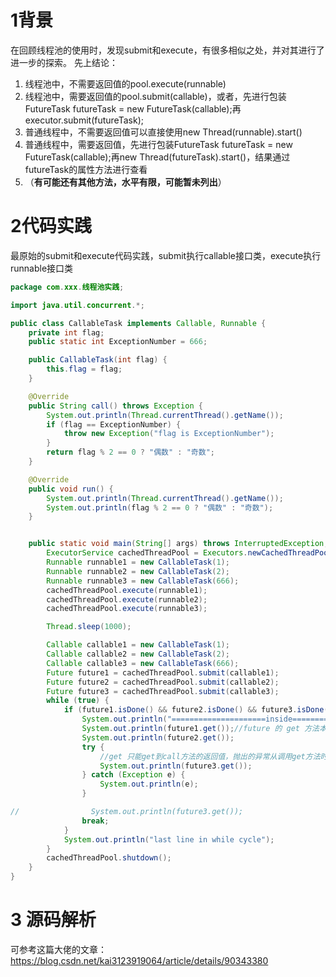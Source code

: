 ﻿# 1背景
在回顾线程池的使用时，发现submit和execute，有很多相似之处，并对其进行了进一步的探索。
先上结论：
1. 线程池中，不需要返回值的pool.execute(runnable)
2. 线程池中，需要返回值的pool.submit(callable)，或者，先进行包装FutureTask<Integer> futureTask = new FutureTask<Integer>(callable);再executor.submit(futureTask);
3. 普通线程中，不需要返回值可以直接使用new Thread(runnable).start()
4. 普通线程中，需要返回值，先进行包装FutureTask<Integer> futureTask = new FutureTask<Integer>(callable);再new Thread(futureTask).start()，结果通过futureTask的属性方法进行查看
5. （**有可能还有其他方法，水平有限，可能暂未列出**）

# 2代码实践
最原始的submit和execute代码实践，submit执行callable接口类，execute执行runnable接口类
```java
package com.xxx.线程池实践;

import java.util.concurrent.*;

public class CallableTask implements Callable, Runnable {
    private int flag;
    public static int ExceptionNumber = 666;

    public CallableTask(int flag) {
        this.flag = flag;
    }

    @Override
    public String call() throws Exception {
        System.out.println(Thread.currentThread().getName());
        if (flag == ExceptionNumber) {
            throw new Exception("flag is ExceptionNumber");
        }
        return flag % 2 == 0 ? "偶数" : "奇数";
    }

    @Override
    public void run() {
        System.out.println(Thread.currentThread().getName());
        System.out.println(flag % 2 == 0 ? "偶数" : "奇数");
    }


    public static void main(String[] args) throws InterruptedException, ExecutionException {
        ExecutorService cachedThreadPool = Executors.newCachedThreadPool();
        Runnable runnable1 = new CallableTask(1);
        Runnable runnable2 = new CallableTask(2);
        Runnable runnable3 = new CallableTask(666);
        cachedThreadPool.execute(runnable1);
        cachedThreadPool.execute(runnable2);
        cachedThreadPool.execute(runnable3);

        Thread.sleep(1000);

        Callable callable1 = new CallableTask(1);
        Callable callable2 = new CallableTask(2);
        Callable callable3 = new CallableTask(666);
        Future future1 = cachedThreadPool.submit(callable1);
        Future future2 = cachedThreadPool.submit(callable2);
        Future future3 = cachedThreadPool.submit(callable3);
        while (true) {
            if (future1.isDone() && future2.isDone() && future3.isDone()) {
                System.out.println("=====================inside=================while=====================");
                System.out.println(future1.get());//future 的 get 方法本身就是阻塞的，直接调用时会一直等到有了结果才会执行下一条语句
                System.out.println(future2.get());
                try {
                    //get 只能get到call方法的返回值，抛出的异常从调用get方法时一同抛出，异常还是应该使用try catch 捕捉
                    System.out.println(future3.get());
                } catch (Exception e) {
                    System.out.println(e);
                }

//                System.out.println(future3.get());
                break;
            }
            System.out.println("last line in while cycle");
        }
        cachedThreadPool.shutdown();
    }
}

```

#  3 源码解析
可参考这篇大佬的文章：
<https://blog.csdn.net/kai3123919064/article/details/90343380>
